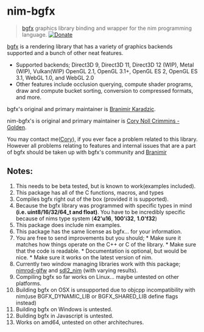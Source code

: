 # nim-bgfx
> [bgfx](https://github.com/bkaradzic/bgfx) graphics library binding and wrapper for the nim programming language.    [![Donate](https://img.shields.io/badge/Donate-PayPal-green.svg)](https://www.paypal.com/cgi-bin/webscr?cmd=_s-xclick&hosted_button_id=96STXBG8HMW2E)

[bgfx](https://github.com/bkaradzic/bgfx) is a rendering library that has a variety of graphics backends supported and a bunch of other neat features.
  * Supported backends; Direct3D 9, Direct3D 11, Direct3D 12 (WIP), Metal (WIP), Vulkan(WIP) OpenGL 2.1, OpenGL 3.1+, OpenGL ES 2, OpenGL ES 3.1, WebGL 1.0, and WebGL 2.0
  * Other features include occlusion querying, compute shader programs, draw and compute bucket sorting, conversion to compressed formats, and more.

bgfx's original and primary maintainer is [Branimir Karadzic](https://github.com/bkaradzic).

nim-bgfx's is original and primary maintainer is [Cory Noll Crimmins - Golden](https://github.com/Halsys).

You may contact me([Cory](https://github.com/Halsys)), if you ever face a problem related to this library. However all problems relating to features and internal issues that are a part of bgfx should be taken up with bgfx's community and [Branimir](https://github.com/bkaradzic)

## Notes:
  1. This needs to be beta tested, but is known to work(examples included).
  2. This package has all of the C functions, macros, and types
  3. Compiles bgfx right out of the box (provided it is supported).
  4. Because the bgfx library was programmed with specific types in mind **(i.e. uint8/16/32/64_t and float)**. You have to be incredibly specific because of nims type system (**42'u16**, **100'i32**, **1.0'f32**)
  5. This package does include nim examples.
  6. This package has the same license as bgfx... for your information.
  7. You are free to send improvements but you should;
    * Make sure it matches how things operate on the C++ or C of the library.
    * Make sure that the code is readable.
    * Documentation is optional, but would be nice.
    * Make sure it works on the latest version of nim.
  8. Currently two window managing libraries work with this package; [nimrod-glfw](https://github.com/rafaelvasco/nimrod-glfw) and [sdl2_nim](https://github.com/Vladar4/sdl2_nim) (with varying results).
  9. Compiling bgfx so far works on Linux... maybe untested on other platforms.
  10. Building bgfx on OSX is unsupported due to objcpp incompatibility with nim(use BGFX_DYNAMIC_LIB or BGFX_SHARED_LIB define flags instead)
  11. Building bgfx on Windows is untested.
  12. Building bgfx in Javascript is untested.
  13. Works on amd64, untested on other architechures.
